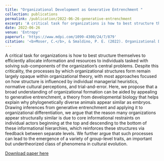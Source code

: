 ```yaml
---
title: "Organizational Development as Generative Entrenchment "
collection: publications
permalink: /publication/2022-06-26-generative-entrenchment
excerpt: 'A critical task for organizations is how to best structure themselves to efficiently allocate information and resources to individuals tasked with solving sub-components of the organization’s central problems. Despite this criticality, the processes by which organizational structures form remain largely opaque within organizational theory, with most approaches focused on how structure is influenced by individual managerial heuristics, normative cultural perceptions, and trial-and-error. Here, we propose that a broad understanding of organizational formation can be aided by appealing to generative entrenchment, a theory from developmental biology that helps explain why phylogenetically diverse animals appear similar as embryos. Drawing inferences from generative entrenchment and applying it to organizational differentiation, we argue that the reason many organizations appear structurally similar is due to core informational restraints on individual actors beginning at the top and descending to the bottom of these informational hierarchies, which reinforces these structures via feedback between separate levels. We further argue that such processes can lead to the emergence of a variety of group-level traits, an important but undertheorized class of phenomena in cultural evolution.'
date: 2022-06-26
venue: 'Entropy'
paperurl: 'https://www.mdpi.com/1099-4300/24/7/879'
citation: '<b>Moser, C.</b>, & Smaldino, P. E. (2022). Organizational Development as Generative Entrenchment. <i>Entropy, 24</i>(7), 879.'
---
```

A critical task for organizations is how to best structure themselves to efficiently allocate information and resources to individuals tasked with solving sub-components of the organization’s central problems. Despite this criticality, the processes by which organizational structures form remain largely opaque within organizational theory, with most approaches focused on how structure is influenced by individual managerial heuristics, normative cultural perceptions, and trial-and-error. Here, we propose that a broad understanding of organizational formation can be aided by appealing to generative entrenchment, a theory from developmental biology that helps explain why phylogenetically diverse animals appear similar as embryos. Drawing inferences from generative entrenchment and applying it to organizational differentiation, we argue that the reason many organizations appear structurally similar is due to core informational restraints on individual actors beginning at the top and descending to the bottom of these informational hierarchies, which reinforces these structures via feedback between separate levels. We further argue that such processes can lead to the emergence of a variety of group-level traits, an important but undertheorized class of phenomena in cultural evolution.

[Download paper here](http://culturologies.co/files/OrganizationalGE.pdf)